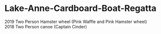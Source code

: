 # Lake-Anne-Cardboard-Boat-Regatta

2019 Two Person Hamster wheel (Pink Waffle and Pink Hamster wheel)
2018 Two Person canoe (Captain Cinder)
